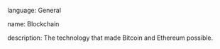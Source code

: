 language: General

name: Blockchain

description: The technology that made Bitcoin and Ethereum possible.
